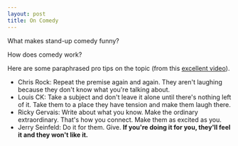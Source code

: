 ```yaml
---
layout: post
title: On Comedy
---
```

What makes stand-up comedy funny?

How does comedy work?

Here are some paraphrased pro tips on the topic (from this [excellent video](https://www.youtube.com/watch?v=OKY6BGcx37k)).

  - Chris Rock: Repeat the premise again and again. They aren't laughing because they don't know what you're talking about.
  - Louis CK: Take a subject and don't leave it alone until there's nothing left of it.  Take them to a place they have tension and make them laugh there.
  - Ricky Gervais: Write about what you know. Make the ordinary extraordinary. That's how you connect. Make them as excited as you.
  - Jerry Seinfeld: Do it for them. Give. **If you're doing it for you, they'll feel it and they won't like it.**
